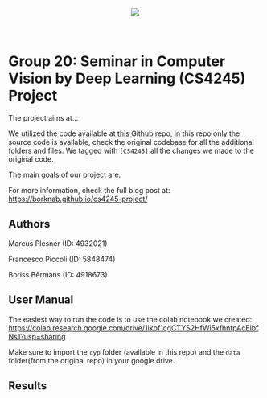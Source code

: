 <p align="center">
  <img src="https://d2k0ddhflgrk1i.cloudfront.net/Websections/Huisstijl/Bouwstenen/Logo/02-Visual-Bouwstenen-Logo-Varianten-v1.png"/><br>
  <br><br>
</p>

# Group 20: Seminar in Computer Vision by Deep Learning (CS4245) Project
The project aims at... 

We utilized the code available at [this](https://github.com/gabrieltseng/pycrop-yield-prediction) Github repo, in this repo only the source code is available, check the original codebase for all the additional folders and files. We tagged with `[CS4245]` all the changes we made to the original code.

The main goals of our project are:

For more information, check the full blog post at: https://borknab.github.io/cs4245-project/

## Authors

Marcus Plesner (ID: 4932021)

Francesco Piccoli (ID: 5848474)

Boriss Bērmans (ID: 4918673)

## User Manual

The easiest way to run the code is to use the colab notebook we created: https://colab.research.google.com/drive/1ikbf1cgCTYS2HfWi5xfhntpAcElbfNs1?usp=sharing

Make sure to import the `cyp` folder (available in this repo) and the `data` folder(from the original repo) in your google drive. 



## Results


